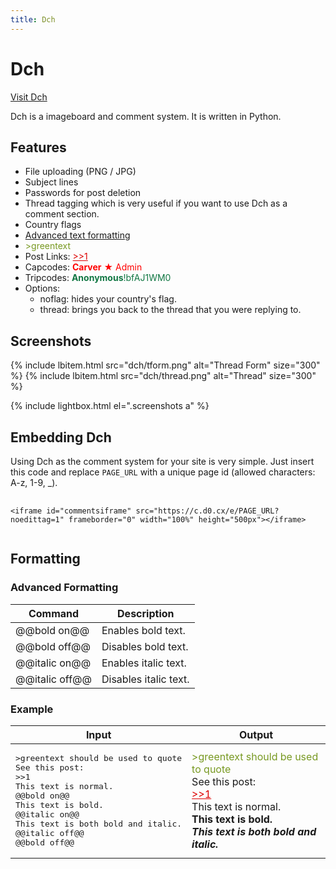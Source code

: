 ```yaml
---
title: Dch
---
```

<h1 class="page-title">Dch</h1>
<a href="https://c.d0.cx/a?ref=dorper" target="_blank">Visit Dch</a>
<p>
	Dch is a imageboard and comment system. It is written in Python.
</p>

## Features
- File uploading (PNG / JPG)
- Subject lines
- Passwords for post deletion
- Thread tagging which is very useful if you want to use Dch as a comment section.
- Country flags
- [Advanced text formatting](#advanced-formatting)
- <span style="color:#789922">&gt;greentext</span>
- Post Links: <a href="https://c.d0.cx/t/1#1" style="color:#D00">&gt;&gt;1</a><br>
- Capcodes: <span style="color:#FF0000"><b>Carver</b> ★ Admin</span>
- Tripcodes: <span style="color:#117743"><b>Anonymous</b>!bfAJ1WM0</span>
- Options:
	- noflag: hides your country's flag.
	- thread: brings you back to the thread that you were replying to.

## Screenshots
<div class="screenshots">
	{% include lbitem.html src="dch/tform.png" alt="Thread Form" size="300" %}
	{% include lbitem.html src="dch/thread.png" alt="Thread" size="300" %}
</div>

{% include lightbox.html el=".screenshots a" %}

## Embedding Dch
<p>
	Using Dch as the comment system for your site is very simple. Just insert this code and replace <code>PAGE_URL</code> with a unique page id (allowed characters: A-z, 1-9, _).
</p>
<pre>
	<code class="html">
&lt;iframe id="commentsiframe" src="https://c.d0.cx/e/PAGE_URL?noedittag=1" frameborder="0" width="100%" height="500px"&gt;&lt;/iframe&gt;
	</code>
</pre>

## Formatting
### Advanced Formatting
<table>
	<thead>
		<th>Command</th>
		<th>Description</th>
	</thead>
	<tbody>
		<tr><td>@@bold on@@</td><td>Enables bold text.</td></tr>
		<tr><td>@@bold off@@</td><td>Disables bold text.</td></tr>
		<tr><td>@@italic on@@</td><td>Enables italic text.</td></tr>
		<tr><td>@@italic off@@</td><td>Disables italic text.</td></tr>
	</tbody>
</table>

### Example
<table>
	<thead>
		<th>Input</th>
		<th>Output</th>
	</thead>
	<tbody>
		<tr>
			<td>
<pre>
&gt;greentext should be used to quote
See this post:
&gt;&gt;1
This text is normal.
@@bold on@@
This text is bold.
@@italic on@@
This text is both bold and italic.
@@italic off@@
@@bold off@@
</pre>
			</td>
			<td>
				<span style="color:#789922">&gt;greentext should be used to quote</span><br>
				See this post:<br>
				<a href="https://c.d0.cx/t/1#1" style="color:#D00">&gt;&gt;1</a><br>
				This text is normal.<br>
				<b>This text is bold.<br>
				<i>This text is both bold and italic.<br></i></b>
			</td>
		</tr>
	</tbody>
</table>